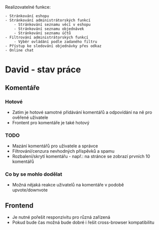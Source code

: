 Realizovatelné funkce:

    - Stránkování eshopu
    - Stránkování administrátorských funkcí
        - Stránkování seznamu věcí v eshopu
        - Stránkování seznamu objednávek
        - Stránkování seznamu účtů
    - Filtrování administrátorských funkcí
        - Výběr ovládání podle zadaného filtru
    - Přístup ke sledování objednávky přes odkaz
    - Online chat
    
# David - stav práce
## Komentáře
### Hotové
- Zatím je hotové samotné přidávání komentářů a odpovídání na ně pro ověřené uživatele
- Frontent pro komentáře je také hotový
### TODO
- Mazání komentářů pro uživatele a správce
- Filtrování/cenzura nevhodných příspěvků a spamu
- Rozbalení/skrytí komentářu - např.: na stránce se zobrazí prvních 10 komentářů
### Co by se mohlo dodělat
- Možná nějaká reakce uživatelů na komentáře v podobě upvote/downvote
## Frontend
- Je nutné pořešit responzivitu pro různá zařízená
- Pokud bude čas možná bude dobré i řešit cross-browser kompatibilitu